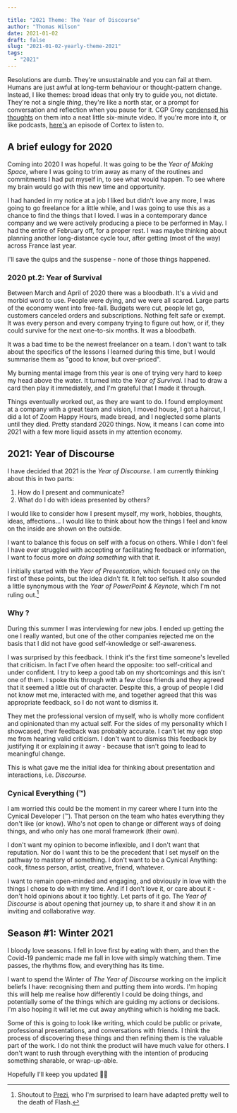 ```yaml
---

title: "2021 Theme: The Year of Discourse"
author: "Thomas Wilson"
date: 2021-01-02
draft: false
slug: "2021-01-02-yearly-theme-2021"
tags:
  - "2021"
---
```


Resolutions are dumb. They're unsustainable and you can fail at them. Humans are just awful at long-term behaviour or thought-pattern change. Instead, I like themes: broad ideas that only try to guide you, not dictate. They're not a single _thing_, they're like a north star, or a prompt for conversation and reflection when you pause for it. CGP Grey [condensed his thoughts](https://www.youtube.com/watch?v=NVGuFdX5guE) on them into a neat little six-minute video. If you're more into it, or like podcasts, [here's](https://www.relay.fm/cortex/110) an episode of Cortex to listen to.

## A brief eulogy for 2020

Coming into 2020 I was hopeful. It was going to be the _Year of Making Space_, where I was going to trim away as many of the routines and commitments I had put myself in, to see what would happen. To see where my brain would go with this new time and opportunity.

I had handed in my notice at a job I liked but didn't love any more, I was going to go freelance for a little while, and I was going to use this as a chance to find the things that I loved. I was in a contemporary dance company and we were actively producing a piece to be performed in May. I had the entire of February off, for a proper rest. I was maybe thinking about planning another long-distance cycle tour, after getting (most of the way) across France last year.

I'll save the quips and the suspense - none of those things happened.

### 2020 pt.2: Year of Survival

Between March and April of 2020 there was a bloodbath. It's a vivid and morbid word to use. People were dying, and we were all scared. Large parts of the economy went into free-fall. Budgets were cut, people let go, customers canceled orders and subscriptions. Nothing felt safe or exempt. It was every person and every company trying to figure out how, or if, they could survive for the next one-to-six months. It was a bloodbath.

It was a bad time to be the newest freelancer on a team. I don't want to talk about the specifics of the lessons I learned during this time, but I would summarise them as "good to know, but over-priced".

My burning mental image from this year is one of trying very hard to keep my head above the water. It turned into the _Year of Survival_. I had to draw a card then play it immediately, and I'm grateful that I made it through.

Things eventually worked out, as they are want to do. I found employment at a company with a great team and vision, I moved house, I got a haircut, I did a lot of Zoom Happy Hours, made bread, and I neglected some plants until they died. Pretty standard 2020 things. Now, it means I can come into 2021 with a few more liquid assets in my attention economy.

## 2021: Year of Discourse

I have decided that 2021 is the _Year of Discourse_. I am currently thinking about this in two parts:

1. How do I present and communicate?
2. What do I do with ideas presented by others?

I would like to consider how I present myself, my work, hobbies, thoughts, ideas, affections... I would like to think about how the things I feel and know on the inside are shown on the outside.

I want to balance this focus on self with a focus on others. While I don't feel I have ever struggled with accepting or facilitating feedback or information, I want to focus more on _doing something_ with that it.

I initially started with the _Year of Presentation_, which focused only on the first of these points, but the idea didn't fit. It felt too selfish. It also sounded a little synonymous with the _Year of PowerPoint & Keynote_, which I'm not ruling out.[^1]

[^1]: Shoutout to [Prezi](https://prezi.com), who I'm surprised to learn have adapted pretty well to the death of Flash.

### Why ?

During this summer I was interviewing for new jobs. I ended up getting the one I really wanted, but one of the other companies rejected me on the basis that I did not have good self-knowledge or self-awareness.

I was surprised by this feedback. I think it's the first time someone's levelled that criticism. In fact I've often heard the opposite: too self-critical and under confident. I try to keep a good tab on my shortcomings and this isn't one of them. I spoke this through with a few close friends and they agreed that it seemed a little out of character. Despite this, a group of people I did not know met me, interacted with me, and together agreed that this was appropriate feedback, so I do not want to dismiss it.

They met the professional version of myself, who is wholly more confident and opinionated than my actual self. For the sides of my personality which I showcased, their feedback was probably accurate. I can't let my ego stop me from hearing valid criticism. I don't want to dismiss this feedback by justifying it or explaining it away - because that isn't going to lead to meaningful change.

This is what gave me the initial idea for thinking about presentation and interactions, i.e. _Discourse_.

### Cynical Everything (™️)

I am worried this could be the moment in my career where I turn into the Cynical Developer (™️). That person on the team who hates everything they don't like (or know). Who's not open to change or different ways of doing things, and who only has one moral framework (their own).

I don't want my opinion to become inflexible, and I don't want that reputation. Nor do I want this to be the precedent that I set myself on the pathway to mastery of something. I don't want to be a Cynical Anything: cook, fitness person, artist, creative, friend, whatever.

I want to remain open-minded and engaging, and obviously in love with the things I chose to do with my time. And if I don't love it, or care about it - don't hold opinions about it too tightly. Let parts of it go. The _Year of Discourse_ is about opening that journey up, to share it and show it in an inviting and collaborative way.

## Season #1: Winter 2021

I bloody love seasons. I fell in love first by eating with them, and then the Covid-19 pandemic made me fall in love with simply watching them. Time passes, the rhythms flow, and everything has its time.

I want to spend the Winter of _The Year of Discourse_ working on the implicit beliefs I have: recognising them and putting them into words. I'm hoping this will help me realise how differently I could be doing things, and potentially some of the things which are guiding my actions or decisions. I'm also hoping it will let me cut away anything which is holding me back.

Some of this is going to look like writing, which could be public or private, professional presentations, and conversations with friends. I think the process of discovering these things and then refining them is the valuable part of the work. I do not think the product will have much value for others. I don't want to rush through everything with the intention of producing something sharable, or wrap-up-able.

Hopefully I'll keep you updated 🤷‍♀️
